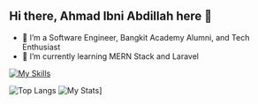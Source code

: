 ## Hi there, Ahmad Ibni Abdillah here 👋

- 🔭 I’m a Software Engineer, Bangkit Academy Alumni, and Tech Enthusiast
- 🌱 I’m currently learning MERN Stack and Laravel

[![My Skills](https://skillicons.dev/icons?i=js,php,nodejs,mysql,sqlite,tailwind,dart,flutter,bootstrap,react,alpinejs,laravel,figma,git)](https://skillicons.dev)


![Top Langs](https://github-readme-stats.vercel.app/api/top-langs/?username=ahmadibni&layout=compact) 
![My Stats](https://github-readme-stats.vercel.app/api?username=ahmadibni&show_icons=true&theme=default#gh-light-mode-only)]
<!--
**ahmadibni/ahmadibni** is a ✨ _special_ ✨ repository because its `README.md` (this file) appears on your GitHub profile.

Here are some ideas to get you started:

- 🔭 I’m currently working on Software Engineer...
- 🌱 I’m currently learning MERN Stack and Flutter...
- 👯 I’m looking to collaborate on ...
- 🤔 I’m looking for help with ...
- 💬 Ask me about ...
- 📫 How to reach me: ...
- 😄 Pronouns: ...
- ⚡ Fun fact: ...
-->
